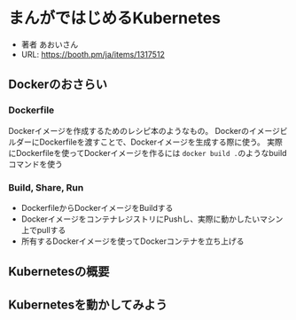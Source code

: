 # まんがではじめるKubernetes
- 著者 あおいさん
- URL: https://booth.pm/ja/items/1317512

## Dockerのおさらい

### Dockerfile
Dockerイメージを作成するためのレシピ本のようなもの。
DockerのイメージビルダーにDockerfileを渡すことで、Dockerイメージを生成する際に使う。
実際にDockerfileを使ってDockerイメージを作るには `docker build .`のようなbuildコマンドを使う

### Build, Share, Run
- DockerfileからDockerイメージをBuildする
- DockerイメージをコンテナレジストリにPushし、実際に動かしたいマシン上でpullする
- 所有するDockerイメージを使ってDockerコンテナを立ち上げる

## Kubernetesの概要

## Kubernetesを動かしてみよう

